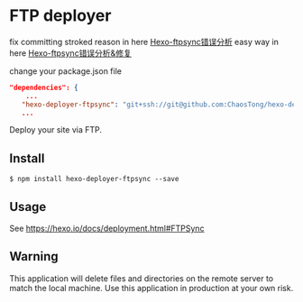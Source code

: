 # FTP deployer

fix committing stroked
reason in here [Hexo-ftpsync错误分析](https://codeplot.top/2019/05/12/Hexo-ftpsync错误分析/)
easy way in here [Hexo-ftpsync错误分析&修复](https://www.easyulife.com/2019/07/18/Hexo-ftpsync错误分析-修复/)

change your package.json file 
``` json
"dependencies": {
    ...
   "hexo-deployer-ftpsync": "git+ssh://git@github.com:ChaosTong/hexo-deployer-ftpsync.git",
   ...
```

Deploy your site via FTP.

## Install

```
$ npm install hexo-deployer-ftpsync --save
```

## Usage

See https://hexo.io/docs/deployment.html#FTPSync

## Warning

This application will delete files and directories on the remote server to match the local machine. Use this application in production at your own risk.
